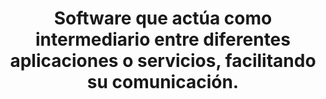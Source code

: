 ---
layout: default
title: Software que actúa como intermediario entre diferentes aplicaciones o servicios, facilitando su comunicación.
has_children: true
parent: Arquitectura de Software
grand_parent: Taxonomía
---